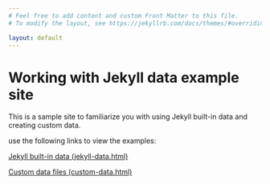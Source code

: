 ```yaml
---
# Feel free to add content and custom Front Matter to this file.
# To modify the layout, see https://jekyllrb.com/docs/themes/#overriding-theme-defaults

layout: default
---
```

# Working with Jekyll data example site
This is a sample site to familiarize you with using Jekyll built-in data and creating custom data.

use the following links to view the examples:

[Jekyll built-in data (jekyll-data.html)](jekyll-data.html)

[Custom data files (custom-data.html)](custom-data.html)
